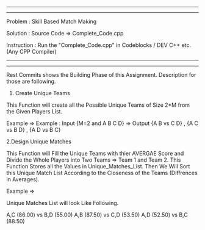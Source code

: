 
---------------------
---------------------


Problem : Skill Based Match Making

Solution : Source Code => Complete_Code.cpp

Instruction : Run the "Complete_Code.cpp" in Codeblocks / DEV C++ etc. (Any CPP Compiler)

------------------------------------------------------------------------------------
------------------------------------------------------------------------------------

Rest Commits shows the Building Phase of this Assignment. Description for those are following. 

1. Create Unique Teams

This Function will create all the Possible Unique Teams of Size 2*M from the Given Players List.

Example => Example : Input {M=2 and A B C D} => Output {A B vs C D} , {A C vs B D} , {A D vs B C}

2.Design Unique Matches

This Function will Fill the Unique Teams with thier AVERGAE Score and Divide the Whole Players into Two Teams => Team 1 and Team 2. This Function Stores all the Values in Unique_Matches_List. Then We Will Sort this Unique Match List According to the Closeness of the Teams (Diffrences in Averages).

Example => 

Unique Matches List will look Like Following.


A,C (86.00) vs B,D (55.00)
A,B (87.50) vs C,D (53.50)
A,D (52.50) vs B,C (88.50)



 

